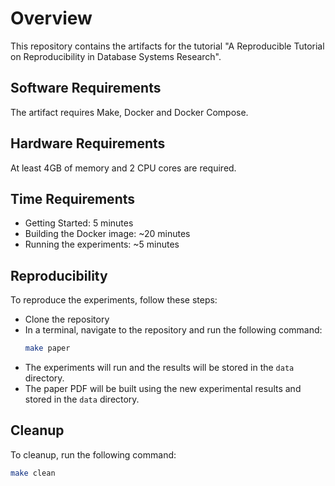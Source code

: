 # Overview
This repository contains the artifacts for the tutorial "A Reproducible Tutorial
on Reproducibility in Database Systems Research".

## Software Requirements
The artifact requires Make, Docker and Docker Compose.

## Hardware Requirements
At least 4GB of memory and 2 CPU cores are required.

## Time Requirements
* Getting Started: 5 minutes
* Building the Docker image: ~20 minutes
* Running the experiments: ~5 minutes

## Reproducibility
To reproduce the experiments, follow these steps:
* Clone the repository
* In a terminal, navigate to the repository and run the following command:
  ```bash
  make paper
  ```
* The experiments will run and the results will be stored in the `data` directory.
* The paper PDF will be built using the new experimental results and stored in the `data` directory.

## Cleanup
To cleanup, run the following command:
```bash
make clean
```
